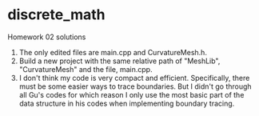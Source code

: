 # discrete_math
Homework 02 solutions

1. The only edited files are main.cpp and CurvatureMesh.h.
2. Build a new project with the same relative path of "MeshLib", "CurvatureMesh" and the file, main.cpp.
3. I don't think my code is very compact and efficient. Specifically, there must be some easier ways to trace boundaries. But I didn't go through all Gu's codes for which reason I only use the most basic part of the data structure in his codes when implementing boundary tracing.

